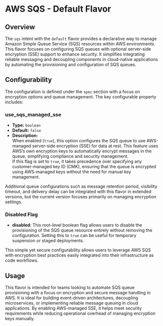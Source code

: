 # AWS SQS - Default Flavor

## Overview

The `sqs` intent with the `default` flavor provides a declarative way to manage Amazon Simple Queue Service (SQS) resources within AWS environments. This flavor focuses on configuring SQS queues with optional server-side encryption (SSE) support to enhance security. It simplifies integrating reliable messaging and decoupling components in cloud-native applications by automating the provisioning and configuration of SQS queues.

## Configurability

The configuration is defined under the `spec` section with a focus on encryption options and queue management. The key configurable property includes:

### use_sqs_managed_sse

- **Type:** `boolean`
- **Default:** `false`
- **Description:**  
  When enabled (`true`), this option configures the SQS queue to use AWS-managed server-side encryption (SSE) for data at rest. This feature uses AWS’s own encryption keys to automatically encrypt messages in the queue, simplifying compliance and security management.  
  If this flag is set to `true`, it takes precedence over specifying any customer-managed key ID (CMK), ensuring that the queue is encrypted using AWS-managed keys without the need for manual key management.

Additional queue configurations such as message retention period, visibility timeout, and delivery delay can be integrated with this flavor in extended versions, but the current version focuses primarily on managing encryption settings.

### Disabled Flag

- **disabled**: This root-level boolean flag allows users to disable the provisioning of the SQS queue resource entirely without removing the configuration. Setting this to `true` can be useful for temporary suspension or staged deployments.

This simple yet secure configurability allows users to leverage AWS SQS with encryption best practices easily integrated into their infrastructure as code workflows.

## Usage

This flavor is intended for teams looking to automate SQS queue provisioning with a focus on encryption and secure message handling in AWS. It is ideal for building event-driven architectures, decoupling microservices, or implementing reliable message queuing in cloud applications. By enabling AWS-managed SSE, it helps meet security requirements while reducing operational overhead of managing encryption keys manually.
